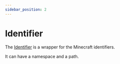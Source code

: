 ```yaml
---
sidebar_position: 2
---
```


# Identifier

The [Identifier](https://github.com/gabrielleeg1/andesite/blob/main/andesite-protocol/andesite-protocol-common/src/commonMain/kotlin/misc/Identifier.kt) is a wrapper for the Minecraft identifiers.

It can have a namespace and a path.
